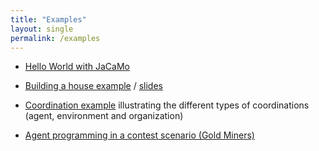 ```yaml
---
title: "Examples"
layout: single
permalink: /examples
---
```


- [Hello World with JaCaMo](http://jacamo-lang.github.io/jacamo/tutorials/hello-world/readme.html)

<!-- examples of (simple) JaCaMo applications -->
- [Building a house example](https://github.com/jacamo-lang/jacamo/tree/main/examples/house-building) / [slides](https://jacamo-lang.github.io/jacamo/tutorials/house-building/slides-practical.pdf)

- [Coordination example](http://jacamo-lang.github.io/jacamo/tutorials/coordination/readme.html) illustrating the different types of coordinations (agent, environment and organization)
<!-- // To Be Refactored to comply with JaCaMo writing style -->

- [Agent programming in a contest scenario (Gold Miners)](https://jacamo-lang.github.io/jacamo/tutorials/gold-miners/readme.html) 

<!-- // To Be Refactored to comply with JaCaMo writing style -->

<!-- challenging example to use some JaCaMo feature, JaCaMo dimensions, JaCaMo by example) -->
